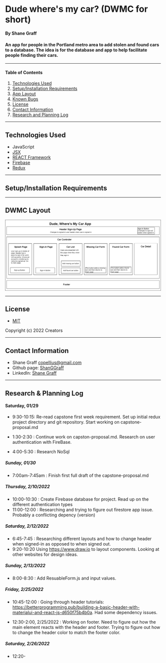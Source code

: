 # Dude where's my car? (DWMC for short)

**By Shane Graff**

#### An app for people in the Portland metro area to add stolen and found cars to a database. The idea is for the database and app to help facilitate people finding their cars. 


-------------------------
#### Table of Contents

1. [Technologies Used](#technologies)
2. [Setup/Installation Requirements](#setup)
3. [App Layout](#layout)
4. [Known Bugs](#bugs)
5. [License](#license)
6. [Contact Information](#contact)
7. [Research and Planning Log](#plan)

---------------------------
## Technologies Used <a id="technologies"></a>

* JavaScript
* [JSX](https://reactjs.org/docs/introducing-jsx.html) 
* [REACT Framework](https://reactjs.org)
* [Firebase](https://firebase.google.com/docs/database/)
* [Redux](https://redux.js.org/)


---------------------------

## Setup/Installation Requirements <a id="setup"></a>

---------------------------

## DWMC Layout<a id="layout"></a>
![DWMC Component Layout](./src/img/DudeWheresMyCar.drawio.png)


----------------------------

## License
* [MIT](https://choosealicense.com/licenses/mit/)

Copyright (c) 2022 Creators 

----------------------------

## Contact Information <a id="contact"></a>

* Shane Graff <copellius@gmail.com>
* Github page: [ShanGGraff](https://github.com/ShanGGraff)
* LinkedIn: [Shane Graff](https://www.linkedin.com/in/shanegraff)

---------------

## Research & Planning Log <a id="plan"></a>
#### Saturday, 01/29
* 9:30-10:15: Re-read capstone first week requirement. Set up initial redux project directory and git repository. Start working on capstone-proposal.md

* 1:30-2:30 : Continue work on capston-proposal.md. Research on user authentication with FireBase.

* 4:00-5:30 : Research NoSql

##### Sunday, 01/30
* 7:00am-7:45am : Finish first full draft of the capstone-proposal.md

##### Thursday, 2/10/2022
* 10:00-10:30 : Create Firebase database for project. Read up on the different authentication types
* 11:00-12:00 : Researching and trying to figure out firestore app issue. Probably a conflicting depency (version)

##### Saturday, 2/12/2022
* 6:45-7:45 : Researching different layouts and how to change header when signed-in as opposed to when signed out.
* 9:20-10:20 Using https://www.draw.io to layout components. Looking at other websites for design ideas.

##### Sunday, 2/13/2022
* 8:00-8:30 : Add ResuableForm.js and input values. 

##### Friday, 2/25/2022
* 10:45-12:00 : Going through header tutorials: https://betterprogramming.pub/building-a-basic-header-with-materialui-and-react-js-d650f75b4b0a. Had some dependency issues.

* 12:30-2:00, 2/25/2022 : Working on footer. Need to figure out how the main element reacts with the header and footer. Trying to figure out how to change the header color to match the footer color. 

##### Saturday, 2/26/2022
* 12:20-